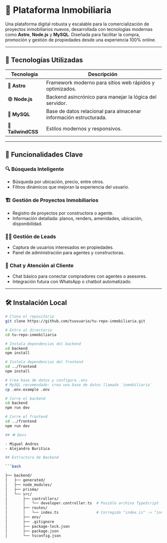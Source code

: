 # 🏡 Plataforma Inmobiliaria

Una plataforma digital robusta y escalable para la comercialización de proyectos inmobiliarios nuevos, desarrollada con tecnologías modernas como **Astro**, **Node.js** y **MySQL**. Diseñada para facilitar la compra, promoción y gestión de propiedades desde una experiencia 100% online.

---

## 🚀 Tecnologías Utilizadas

| Tecnología    | Descripción                                      |
|---------------|--------------------------------------------------|
| 🌠 **Astro**     | Framework moderno para sitios web rápidos y optimizados. |
| 🟢 **Node.js**   | Backend asincrónico para manejar la lógica del servidor. |
| 🐬 **MySQL**     | Base de datos relacional para almacenar información estructurada. |
| 🎨 **TailwindCSS** | Estilos modernos y responsivos. |

---

## 🧩 Funcionalidades Clave

### 🔍 Búsqueda Inteligente
- Búsqueda por ubicación, precio, entre otros.
- Filtros dinámicos que mejoran la experiencia del usuario.

### 🏗️ Gestión de Proyectos Inmobiliarios
- Registro de proyectos por constructora o agente.
- Información detallada: planos, renders, amenidades, ubicación, disponibilidad.

### 🧑‍💼 Gestión de Leads
- Captura de usuarios interesados en propiedades.
- Panel de administración para agentes y constructoras.

### 💬 Chat y Atención al Cliente
- Chat básico para conectar compradores con agentes o asesores.
- Integración futura con WhatsApp o chatbot automatizado.

---

## 🛠️ Instalación Local

```bash
# Clona el repositorio
git clone https://github.com/tuusuario/tu-repo-inmobiliaria.git

# Entra al directorio
cd tu-repo-inmobiliaria

# Instala dependencias del backend
cd backend
npm install

# Instala dependencias del frontend
cd ../frontend
npm install

# Crea base de datos y configura .env
# MySQL recomendado: crea una base de datos llamada `inmobiliaria`
cp .env.example .env

# Corre el backend
cd backend
npm run dev

# Corre el frontend
cd ../frontend
npm run dev

## ☘ Devs

- Miguel Andres
- Alejandro Buritica

## Estructura de Backend

```bash

├── backend/
│   ├── generated/
│   ├── node_modules/
│   ├── prisma/
│   └── src/
│       ├── controllers/
│       │   └── developer.controller.ts  # Posible archivo TypeScript
│       ├── routes/
│       │   └── index.ts                 # Corregido "index.is" -> "index.ts"
│       ├── env/
│       ├── .gitignore
│       ├── package-lock.json
│       ├── package.json
│       └── tsconfig.json
